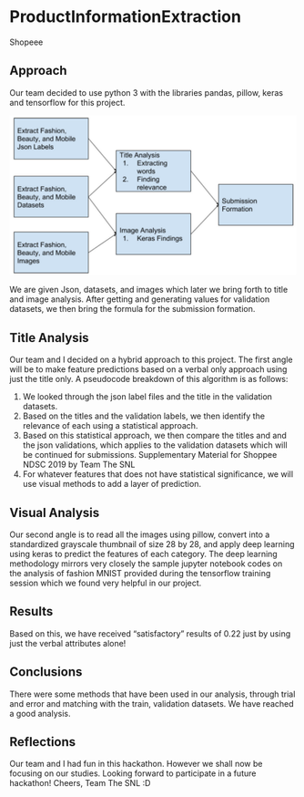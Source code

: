 # ProductInformationExtraction
Shopeee

## Approach
Our team decided to use python 3 with the libraries pandas, pillow, keras and tensorflow for this
project.

![Strategy visualized](strategy-visual.jpg)

We are given Json, datasets, and images which later we bring forth to title and image analysis.
After getting and generating values for validation datasets, we then bring the formula for the
submission formation.

## Title Analysis
Our team and I decided on a hybrid approach to this project. The first angle will be to make
feature predictions based on a verbal only approach using just the title only. A pseudocode
breakdown of this algorithm is as follows:
1. We looked through the json label files and the title in the validation datasets.
2. Based on the titles and the validation labels, we then identify the relevance of each using
a statistical approach.
3. Based on this statistical approach, we then compare the titles and and the json
validations, which applies to the validation datasets which will be continued for
submissions.
Supplementary Material for Shoppee NDSC 2019 by Team The SNL
4. For whatever features that does not have statistical significance, we will use visual
methods to add a layer of prediction.

## Visual Analysis
Our second angle is to read all the images using pillow, convert into a standardized grayscale
thumbnail of size 28 by 28, and apply deep learning using keras to predict the features of each
category. The deep learning methodology mirrors very closely the sample jupyter notebook
codes on the analysis of fashion MNIST provided during the tensorflow training session which
we found very helpful in our project.

## Results
Based on this, we have received “satisfactory” results of 0.22 just by using just the verbal
attributes alone!

## Conclusions
There were some methods that have been used in our analysis, through trial and error and
matching with the train, validation datasets. We have reached a good analysis.

## Reflections
Our team and I had fun in this hackathon. However we shall now be focusing on our studies.
Looking forward to participate in a future hackathon!
Cheers, Team The SNL :D